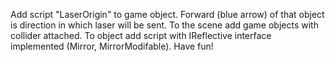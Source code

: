 Add script "LaserOrigin" to game object. Forward (blue arrow) of that object
is direction in which laser will be sent. To the scene add game objects with collider attached.
To object add script with IReflective interface implemented (Mirror, MirrorModifable). Have fun!